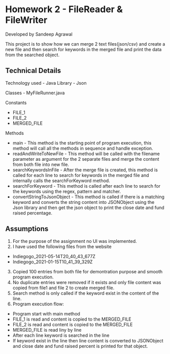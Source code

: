 # Homework 2 - FileReader & FileWriter
Developed by Sandeep Agrawal

 This project is to show how we can merge 2 text files(json/csv) and create a new file and then search for keywords in the merged file and print the data from the searched object. 

## Technical Details

Technology used - Java
Library - Json

Classes - MyFileRunner.java

Constants
* FILE_1 
* FILE_2
* MERGED_FILE

Methods 
* main - This method is the starting point of program execution, this method will call all the methods in sequence and handle exception. 
* readAndWriteToNewFile - This method will be called with the filename parameter as argument for the 2 separate files and merge the content from both file into new file. 
* searchKeywordsInFile - After the merge file is created, this method is called for each line to search for keywords in the merged file and internally calls the searchForKeyword method. 
* searchForKeyword - This method is called after each line to search for the keywords using the regex, pattern and matcher. 
* convertStringToJsonObject - This method is called if there is a matching keyword and converts the string content into JSONObject using the Json library and then get the
json object to print the close date and fund raised percentage. 


## Assumptions
1. For the purpose of the assignment no UI was implemented. 
2. I have used the following files from the website
  * Indiegogo_2021-05-14T20_40_43_677Z
  * Indiegogo_2021-01-15T10_41_39_329Z
3. Copied 100 entries from both file for demontration purpose and smooth program execution. 
4. No duplicate entries were removed if it exists and only file content was copied from file1 and file 2 to create merged file. 
5. Search method is only called if the keyword exist in the content of the line. 
6. Program execution flow:
  * Program start with main method 
  * FILE_1 is read and content is copied to the MERGED_FILE
  * FILE_2 is read and content is copied to the MERGED_FILE 
  * MERGED_FILE is read liny by line
  * After each line keyword is searched in the line
  * If keyword exist in the line then line content is converted to JSONObject and close date and fund raised percent is printed for that object. 
